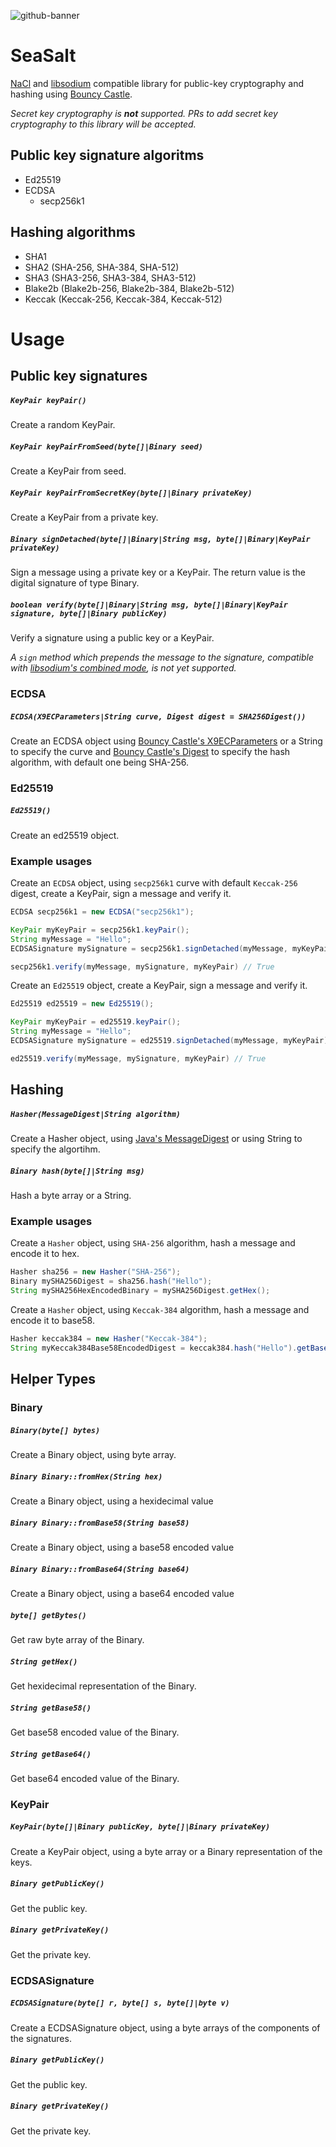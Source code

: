 ![github-banner](https://user-images.githubusercontent.com/100821/122219870-25e0fd80-ceb0-11eb-8e51-906bbbb27c92.png)

# SeaSalt

[NaCl](https://nacl.cr.yp.to/) and [libsodium](https://libsodium.gitbook.io/doc/) compatible library for public-key
cryptography and hashing using [Bouncy Castle](https://www.bouncycastle.org/).
	
_Secret key cryptography is **not** supported. PRs to add secret key cryptography to this library will be accepted._

## Public key signature algoritms

- Ed25519
- ECDSA
  - secp256k1

[comment]: <> (  - secp256r1)

## Hashing algorithms

- SHA1
- SHA2 (SHA-256, SHA-384, SHA-512)
- SHA3 (SHA3-256, SHA3-384, SHA3-512)
- Blake2b (Blake2b-256, Blake2b-384, Blake2b-512)
- Keccak (Keccak-256, Keccak-384, Keccak-512)

# Usage

## Public key signatures

##### `KeyPair keyPair()`
Create a random KeyPair.

##### `KeyPair keyPairFromSeed(byte[]|Binary seed)`
Create a KeyPair from seed.

##### `KeyPair keyPairFromSecretKey(byte[]|Binary privateKey)`
Create a KeyPair from a private key.

##### `Binary signDetached(byte[]|Binary|String msg, byte[]|Binary|KeyPair privateKey)`
Sign a message using a private key or a KeyPair. The return value is the digital signature of type Binary.

##### `boolean verify(byte[]|Binary|String msg, byte[]|Binary|KeyPair signature, byte[]|Binary publicKey)`
Verify a signature using a public key or a KeyPair.

_A `sign` method which prepends the message to the signature, compatible with
[libsodium's combined mode](https://libsodium.gitbook.io/doc/public-key_cryptography/public-key_signatures#combined-mode),
is not yet supported._

### ECDSA

##### `ECDSA(X9ECParameters|String curve, Digest digest = SHA256Digest())`
Create an ECDSA object using [Bouncy Castle's X9ECParameters](https://people.eecs.berkeley.edu/~jonah/bc/org/bouncycastle/asn1/x9/X9ECParameters.html) or a String
to specify the curve and [Bouncy Castle's Digest](https://people.eecs.berkeley.edu/~jonah/bc/org/bouncycastle/crypto/Digest.html)
to specify the hash algorithm, with default one being SHA-256.

### Ed25519

##### `Ed25519()`
Create an ed25519 object.

### Example usages

Create an `ECDSA` object, using `secp256k1` curve with default `Keccak-256` digest, create a KeyPair, sign a message and verify it.

```java
ECDSA secp256k1 = new ECDSA("secp256k1");

KeyPair myKeyPair = secp256k1.keyPair();
String myMessage = "Hello";
ECDSASignature mySignature = secp256k1.signDetached(myMessage, myKeyPair);

secp256k1.verify(myMessage, mySignature, myKeyPair) // True
```

[comment]: <> (Create an `ECDSA` object, using `secp256r1` curve with custom `SHA-512` digest, and create a KeyPair from pre-existing private key.)

[comment]: <> (```java)

[comment]: <> (X9ECParameters curve = SECNamedCurves.getByName&#40;"secp256r1"&#41;;)

[comment]: <> (Digest digest = new SHA512Digest&#40;&#41;;)

[comment]: <> (ECDSA secp256r1 = new ECDSA&#40;curve, digest&#41;;)

[comment]: <> (Binary mySecretKey = Binary.fromBase64&#40;"MHQCAQEEIEa56GG2PTUJyIt4FydaMNItYsjNj6ZIbd7jXvDY4ElfoAcGBSuBBAAKoUQDQgAEJQDn8/vd8oQpA/VE3ch0lM6VAprOTiV9VLp38rwfOog3qUYcTxxX/sxJl1M4HncqEopYIKkkovoFFi62Yph6nw=="&#41;;)

[comment]: <> (KeyPair myKeyPair = secp256r1.keyPairFromSecretKey&#40;mySecretKey&#41;;)

[comment]: <> (```)

Create an `Ed25519` object, create a KeyPair, sign a message and verify it.

```java
Ed25519 ed25519 = new Ed25519();

KeyPair myKeyPair = ed25519.keyPair();
String myMessage = "Hello";
ECDSASignature mySignature = ed25519.signDetached(myMessage, myKeyPair);

ed25519.verify(myMessage, mySignature, myKeyPair) // True
```

## Hashing

##### `Hasher(MessageDigest|String algorithm)`
Create a Hasher object, using [Java's MessageDigest](https://docs.oracle.com/en/java/javase/11/docs/api/java.base/java/security/MessageDigest.html) or using String to specify the algortihm.

##### `Binary hash(byte[]|String msg)`
Hash a byte array or a String.

### Example usages

Create a `Hasher` object, using `SHA-256` algorithm, hash a message and encode it to hex.

```java
Hasher sha256 = new Hasher("SHA-256");
Binary mySHA256Digest = sha256.hash("Hello");
String mySHA256HexEncodedBinary = mySHA256Digest.getHex();
```

Create a `Hasher` object, using `Keccak-384` algorithm, hash a message and encode it to base58.

```java
Hasher keccak384 = new Hasher("Keccak-384");
String myKeccak384Base58EncodedDigest = keccak384.hash("Hello").getBase58();
```

## Helper Types

### Binary

##### `Binary(byte[] bytes)`
Create a Binary object, using byte array.

##### `Binary Binary::fromHex(String hex)`
Create a Binary object, using a hexidecimal value

##### `Binary Binary::fromBase58(String base58)`
Create a Binary object, using a base58 encoded value

##### `Binary Binary::fromBase64(String base64)`
Create a Binary object, using a base64 encoded value

##### `byte[] getBytes()`
Get raw byte array of the Binary.

##### `String getHex()`
Get hexidecimal representation of the Binary.

##### `String getBase58()`
Get base58 encoded value of the Binary.

##### `String getBase64()`
Get base64 encoded value of the Binary.

### KeyPair

##### `KeyPair(byte[]|Binary publicKey, byte[]|Binary privateKey)`
Create a KeyPair object, using a byte array or a Binary representation of the keys.

##### `Binary getPublicKey()`
Get the public key.

##### `Binary getPrivateKey()`
Get the private key.

### ECDSASignature

##### `ECDSASignature(byte[] r, byte[] s, byte[]|byte v)`
Create a ECDSASignature object, using a byte arrays of the components of the signatures.

##### `Binary getPublicKey()`
Get the public key.

##### `Binary getPrivateKey()`
Get the private key.
